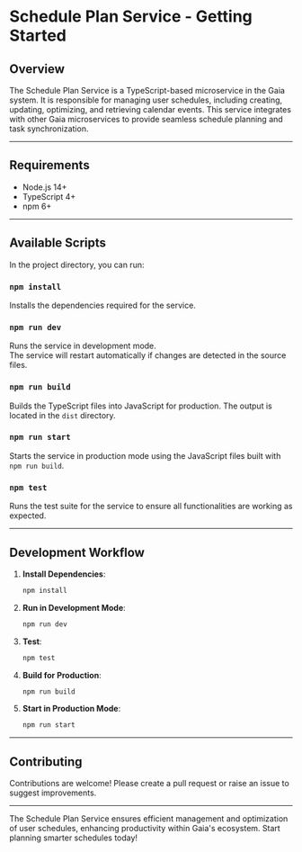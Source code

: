 # Schedule Plan Service - Getting Started

## Overview

The Schedule Plan Service is a TypeScript-based microservice in the Gaia system. It is responsible for managing user schedules, including creating, updating, optimizing, and retrieving calendar events. This service integrates with other Gaia microservices to provide seamless schedule planning and task synchronization.

---

## Requirements

- Node.js 14+
- TypeScript 4+
- npm 6+

---

## Available Scripts

In the project directory, you can run:

### `npm install`

Installs the dependencies required for the service.

### `npm run dev`

Runs the service in development mode.  
The service will restart automatically if changes are detected in the source files.

### `npm run build`

Builds the TypeScript files into JavaScript for production. The output is located in the `dist` directory.

### `npm run start`

Starts the service in production mode using the JavaScript files built with `npm run build`.

### `npm test`

Runs the test suite for the service to ensure all functionalities are working as expected.

---

## Development Workflow

1. **Install Dependencies**:
   ```bash
   npm install
   ```

2. **Run in Development Mode**:
   ```bash
   npm run dev
   ```

3. **Test**:
   ```bash
   npm test
   ```

4. **Build for Production**:
   ```bash
   npm run build
   ```

5. **Start in Production Mode**:
   ```bash
   npm run start
   ```

---

## Contributing

Contributions are welcome! Please create a pull request or raise an issue to suggest improvements.

---

The Schedule Plan Service ensures efficient management and optimization of user schedules, enhancing productivity within Gaia's ecosystem. Start planning smarter schedules today!

